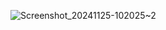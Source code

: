![Screenshot_20241125-102025~2](https://github.com/user-attachments/assets/3f56ecde-d133-4030-8a5c-f409c99c22cf)
